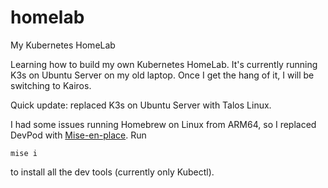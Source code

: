 # homelab
My Kubernetes HomeLab

Learning how to build my own Kubernetes HomeLab. It's currently running K3s on Ubuntu Server on my old laptop. Once I get the hang of it, I will be switching to Kairos. 

Quick update: replaced K3s on Ubuntu Server with Talos Linux. 

I had some issues running Homebrew on Linux from ARM64, so I replaced DevPod with [Mise-en-place](https://github.com/jdx/mise).
Run 
```
mise i
```
to install all the dev tools (currently only Kubectl). 
